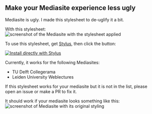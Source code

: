 ## Make your Mediasite experience less ugly
Mediasite is ugly. I made this stylesheet to de-uglify it a bit.

With this stylesheet:
![screenshot of the Mediasite with the stylesheet applied](https://puu.sh/FmC5l/3dd3275155.png)

To use this stylesheet, get [Stylus](https://github.com/openstyles/stylus/blob/master/README.md#Releases), then click the button:

[![Install directly with Stylus](https://img.shields.io/badge/Install%20directly%20with-Stylus-116b59.svg?longCache=true&style=flat)](https://raw.githubusercontent.com/Pwuts/modern-mediasite/master/Mediasite.user.css)

Currently, it works for the following Mediasites:
* TU Delft Collegerama
* Leiden University Weblectures

If this stylesheet works for your mediasite but it is not in the list, please open an issue or make a PR to fix it.

It should work if your mediasite looks something like this:
![screenshot of Mediasite with its original styling](https://puu.sh/FmC4M/3d09e35b74.png)
